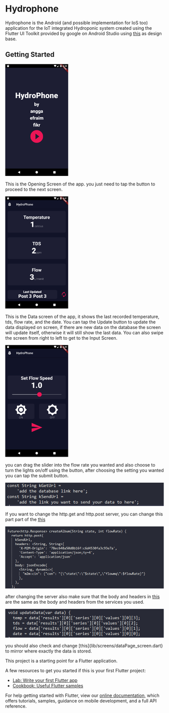 # Hydrophone

Hydrophone is the Android (and possible implementation for IoS too) application for the IoT integrated Hydroponic system 
created using the Flutter UI Toolkit provided by google on Android Studio using [this](https://github.com/londonappbrewery/bmi-calculator-flutter) 
as design base.

## Getting Started

<img src="tutorial%20images/opening_screen.png" width="200">


This is the Opening Screen of the app. you just need to tap the button to proceed to the next screen.

<img src="tutorial%20images/data_screen.png" width="200">


This is the Data screen of the app, it shows the last recorded temperature, tds, flow rate, and the date. You can tap the 
Update button to update the data displayed on screen, if there are new data on the database the screen will update itself,
otherwise it will still show the last data. You can also swipe the screen from right to left to get to the Input Screen.

<img src="tutorial%20images/input_screen.png" width="200">


you can drag the slider into the flow rate you wanted and also choose to turn the lights on/off using the button,
after choosing the setting you wanted you can tap the submit button.


<img src="tutorial%20images/link.PNG">


If you want to change the http.get and http.post server, you can change this part part of the [this](lib/functionality/constant.dart)


<img src="tutorial%20images/body_and_headers.PNG">


after changing the server also make sure that the body and headers in [this](lib/functionality/networking.dart) are the same as the 
body and headers from the services you used.


<img src="tutorial%20images/getting%20json%20data.PNG">


you should also check and change [this]{lib/screens/dataPage_screen.dart} to mirror where exactly the data is stored.


This project is a starting point for a Flutter application.

A few resources to get you started if this is your first Flutter project:

- [Lab: Write your first Flutter app](https://flutter.dev/docs/get-started/codelab)
- [Cookbook: Useful Flutter samples](https://flutter.dev/docs/cookbook)

For help getting started with Flutter, view our
[online documentation](https://flutter.dev/docs), which offers tutorials,
samples, guidance on mobile development, and a full API reference.

